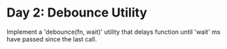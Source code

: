 # Day 2: Debounce Utility 
Implement a 'debounce(fn, wait)' utility that delays function until 'wait' ms have passed since the last call.
